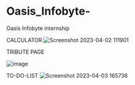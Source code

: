 # Oasis_Infobyte-
Oasis Infobyte internship 


CALCULATOR
![Screenshot 2023-04-02 111901](https://user-images.githubusercontent.com/111061076/229501893-3b1da1b7-2b20-44f6-9335-7904058450d4.png)

TRIBUTE PAGE


![image](https://user-images.githubusercontent.com/111061076/229507671-001b4edb-394e-4ccb-bab6-0e56c4d3bd6b.png)



TO-DO-LIST
![Screenshot 2023-04-03 165736](https://user-images.githubusercontent.com/111061076/229507030-1e3deb02-6678-4b0a-a6c0-9652f62ffb04.png)
